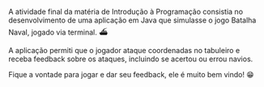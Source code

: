 A atividade final da matéria de Introdução à Programação consistia no desenvolvimento de uma aplicação em Java que simulasse o jogo Batalha Naval, jogado via terminal. ⛴️

A aplicação permiti que o jogador ataque coordenadas no tabuleiro e receba feedback sobre os ataques, incluindo se acertou ou errou navios.

Fique a vontade para jogar e dar seu feedback, ele é muito bem vindo! 😁
